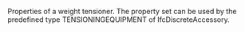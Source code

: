 Properties of a weight tensioner. The property set can be used by the predefined type TENSIONINGEQUIPMENT of IfcDiscreteAccessory.